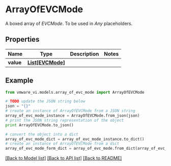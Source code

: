 # ArrayOfEVCMode

A boxed array of *EVCMode*. To be used in *Any* placeholders. 

## Properties
Name | Type | Description | Notes
------------ | ------------- | ------------- | -------------
**value** | [**List[EVCMode]**](EVCMode.md) |  | 

## Example

```python
from vmware_vi.models.array_of_evc_mode import ArrayOfEVCMode

# TODO update the JSON string below
json = "{}"
# create an instance of ArrayOfEVCMode from a JSON string
array_of_evc_mode_instance = ArrayOfEVCMode.from_json(json)
# print the JSON string representation of the object
print ArrayOfEVCMode.to_json()

# convert the object into a dict
array_of_evc_mode_dict = array_of_evc_mode_instance.to_dict()
# create an instance of ArrayOfEVCMode from a dict
array_of_evc_mode_form_dict = array_of_evc_mode.from_dict(array_of_evc_mode_dict)
```
[[Back to Model list]](../README.md#documentation-for-models) [[Back to API list]](../README.md#documentation-for-api-endpoints) [[Back to README]](../README.md)


